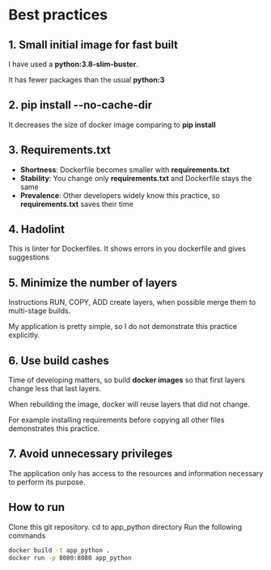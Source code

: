 # Best practices
## 1. Small initial image for fast built
I have used a **python:3.8-slim-buster**.

It has fewer packages than the usual **python:3**

## 2. pip install --no-cache-dir
It decreases the size of docker image comparing to **pip install**

## 3. Requirements.txt
* **Shortness**: Dockerfile becomes smaller with **requirements.txt**
* **Stability**: You change only **requirements.txt** and Dockerfile stays the same
* **Prevalence**: Other developers widely know this practice, so **requirements.txt** saves their time  

## 4. Hadolint
This is linter for Dockerfiles. It shows errors in you dockerfile and gives suggestions

## 5. Minimize the number of layers
Instructions RUN, COPY, ADD create layers, when possible merge them to multi-stage builds.

My application is pretty simple, so I do not demonstrate this practice explicitly.

## 6. Use build cashes
Time of developing matters, so build **docker images** so that first layers change less that last layers.

When rebuilding the image, docker will reuse layers that did not change.

For example installing requirements before copying all other files demonstrates this practice.

## 7. Avoid unnecessary privileges
The application only has access to the resources and information necessary to perform its purpose.

## How to run
Clone this git repository.
cd to app_python directory
Run the following commands

```bash
docker build -t app_python .
docker run -p 8080:8080 app_python
```